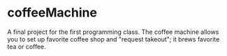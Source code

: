 # coffeeMachine
A final project for the first programming class. The coffee machine allows you to set up favorite coffee shop and "request takeout"; it brews favorite tea or coffee.
